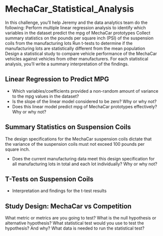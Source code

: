 # MechaCar_Statistical_Analysis
In this challenge, you’ll help Jeremy and the data analytics team do the following:  Perform multiple linear regression analysis to identify which variables in the dataset predict the mpg of MechaCar prototypes Collect summary statistics on the pounds per square inch (PSI) of the suspension coils from the manufacturing lots Run t-tests to determine if the manufacturing lots are statistically different from the mean population Design a statistical study to compare vehicle performance of the MechaCar vehicles against vehicles from other manufacturers. For each statistical analysis, you’ll write a summary interpretation of the findings.

## Linear Regression to Predict MPG

- Which variables/coefficients provided a non-random amount of variance to the mpg values in the dataset?
- Is the slope of the linear model considered to be zero? Why or why not?
- Does this linear model predict mpg of MechaCar prototypes effectively? Why or why not?

## Summary Statistics on Suspension Coils

The design specifications for the MechaCar suspension coils dictate that the variance of the suspension coils must not exceed 100 pounds per square inch. 
- Does the current manufacturing data meet this design specification for all manufacturing lots in total and each lot individually? Why or why not?

## T-Tests on Suspension Coils
- Interpretation and findings for the t-test results

## Study Design: MechaCar vs Competition

What metric or metrics are you going to test?
What is the null hypothesis or alternative hypothesis?
What statistical test would you use to test the hypothesis? And why?
What data is needed to run the statistical test?